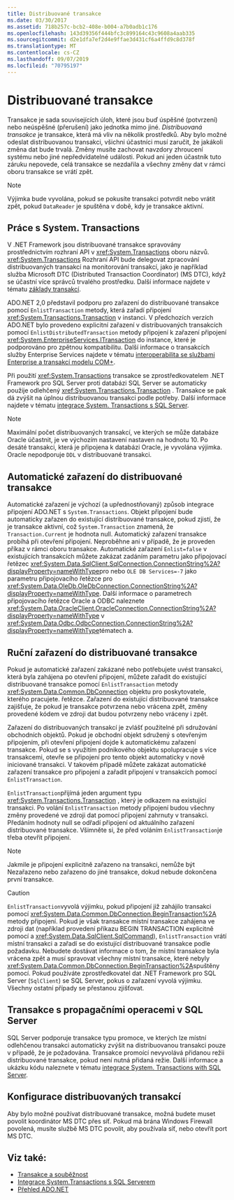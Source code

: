 ```yaml
---
title: Distribuované transakce
ms.date: 03/30/2017
ms.assetid: 718b257c-bcb2-408e-b004-a7b0adb1c176
ms.openlocfilehash: 143d39356f444bfc3c899164c43c9608a4aab335
ms.sourcegitcommit: d2e1dfa7ef2d4e9ffae3d431cf6a4ffd9c8d378f
ms.translationtype: MT
ms.contentlocale: cs-CZ
ms.lasthandoff: 09/07/2019
ms.locfileid: "70795197"
---
```

# <a name="distributed-transactions"></a>Distribuované transakce
Transakce je sada souvisejících úloh, které jsou buď úspěšné (potvrzení) nebo neúspěšné (přerušení) jako jednotka mimo jiné. *Distribuovaná transakce* je transakce, která má vliv na několik prostředků. Aby bylo možné odeslat distribuovanou transakci, všichni účastníci musí zaručit, že jakákoli změna dat bude trvalá. Změny musíte zachovat navzdory zhroucení systému nebo jiné nepředvídatelné události. Pokud ani jeden účastník tuto záruku nepovede, celá transakce se nezdařila a všechny změny dat v rámci oboru transakce se vrátí zpět.  
  
> [!NOTE]
> Výjimka bude vyvolána, pokud se pokusíte transakci potvrdit nebo vrátit zpět, pokud `DataReader` je spuštěna v době, kdy je transakce aktivní.  
  
## <a name="working-with-systemtransactions"></a>Práce s System. Transactions  
 V .NET Framework jsou distribuované transakce spravovány prostřednictvím rozhraní API v <xref:System.Transactions> oboru názvů. <xref:System.Transactions> Rozhraní API bude delegovat zpracování distribuovaných transakcí na monitorování transakcí, jako je například služba Microsoft DTC (Distributed Transaction Coordinator) (MS DTC), když se účastní více správců trvalého prostředku. Další informace najdete v tématu [základy transakcí](../transactions/transaction-fundamentals.md).  
  
 ADO.NET 2,0 představil podporu pro zařazení do distribuované transakce pomocí `EnlistTransaction` metody, která zařadí připojení <xref:System.Transactions.Transaction> v instanci. V předchozích verzích ADO.NET bylo provedeno explicitní zařazení v distribuovaných transakcích pomocí `EnlistDistributedTransaction` metody připojení k zařazení připojení <xref:System.EnterpriseServices.ITransaction> do instance, které je podporováno pro zpětnou kompatibilitu. Další informace o transakcích služby Enterprise Services najdete v tématu [interoperabilita se službami Enterprise a transakcí modelu COM+](../transactions/interoperability-with-enterprise-services-and-com-transactions.md).  
  
 Při použití <xref:System.Transactions> transakce se zprostředkovatelem .NET Framework pro SQL Server proti databázi SQL Server se automaticky použije odlehčený <xref:System.Transactions.Transaction> . Transakce se pak dá zvýšit na úplnou distribuovanou transakci podle potřeby. Další informace najdete v tématu [integrace System. Transactions s SQL Server](system-transactions-integration-with-sql-server.md).  
  
> [!NOTE]
> Maximální počet distribuovaných transakcí, ve kterých se může databáze Oracle účastnit, je ve výchozím nastavení nastaven na hodnotu 10. Po desáté transakci, která je připojena k databázi Oracle, je vyvolána výjimka. Oracle nepodporuje `DDL` v distribuované transakci.  
  
## <a name="automatically-enlisting-in-a-distributed-transaction"></a>Automatické zařazení do distribuované transakce  
 Automatické zařazení je výchozí (a upřednostňovaný) způsob integrace připojení ADO.NET s `System.Transactions`. Objekt připojení bude automaticky zařazen do existující distribuované transakce, pokud zjistí, že je transakce aktivní, což `System.Transaction` znamená, že `Transaction.Current` je hodnota null. Automatický zařazení transakce probíhá při otevření připojení. Neproběhne ani v případě, že je proveden příkaz v rámci oboru transakce. Automatické zařazení `Enlist=false` v existujících transakcích můžete zakázat zadáním parametru jako připojovací řetězec <xref:System.Data.SqlClient.SqlConnection.ConnectionString%2A?displayProperty=nameWithType>pro nebo `OLE DB Services=-7` jako parametru připojovacího řetězce pro <xref:System.Data.OleDb.OleDbConnection.ConnectionString%2A?displayProperty=nameWithType>. Další informace o parametrech připojovacího řetězce Oracle a ODBC naleznete <xref:System.Data.OracleClient.OracleConnection.ConnectionString%2A?displayProperty=nameWithType> v <xref:System.Data.Odbc.OdbcConnection.ConnectionString%2A?displayProperty=nameWithType>tématech a.  
  
## <a name="manually-enlisting-in-a-distributed-transaction"></a>Ruční zařazení do distribuované transakce  
 Pokud je automatické zařazení zakázané nebo potřebujete uvést transakci, která byla zahájena po otevření připojení, můžete zařadit do existující distribuované transakce pomocí `EnlistTransaction` metody <xref:System.Data.Common.DbConnection> objektu pro poskytovatele, kterého pracujete. řetězce. Zařazení do existující distribuované transakce zajišťuje, že pokud je transakce potvrzena nebo vrácena zpět, změny provedené kódem ve zdroji dat budou potvrzeny nebo vráceny i zpět.  
  
 Zařazení do distribuovaných transakcí je zvlášť použitelné při sdružování obchodních objektů. Pokud je obchodní objekt sdružený s otevřeným připojením, při otevření připojení dojde k automatickému zařazení transakce. Pokud se s využitím podnikového objektu spolupracuje s více transakcemi, otevře se připojení pro tento objekt automaticky v nově iniciované transakci. V takovém případě můžete zakázat automatické zařazení transakce pro připojení a zařadit připojení v transakcích pomocí `EnlistTransaction`.  
  
 `EnlistTransaction`přijímá jeden argument typu <xref:System.Transactions.Transaction> , který je odkazem na existující transakci. Po volání `EnlistTransaction` metody připojení budou všechny změny provedené ve zdroji dat pomocí připojení zahrnuty v transakci. Předáním hodnoty null se odřadí připojení od aktuálního zařazení distribuované transakce. Všimněte si, že před voláním `EnlistTransaction`je třeba otevřít připojení.  
  
> [!NOTE]
> Jakmile je připojení explicitně zařazeno na transakci, nemůže být Nezařazeno nebo zařazeno do jiné transakce, dokud nebude dokončena první transakce.  
  
> [!CAUTION]
> `EnlistTransaction`vyvolá výjimku, pokud připojení již zahájilo transakci pomocí <xref:System.Data.Common.DbConnection.BeginTransaction%2A> metody připojení. Pokud je však transakce místní transakce zahájena ve zdroji dat (například provedení příkazu BEGIN TRANSACTION explicitně pomocí a <xref:System.Data.SqlClient.SqlCommand>), `EnlistTransaction` vrátí místní transakci a zařadí se do existující distribuované transakce podle požadavku. Nebudete dostávat informace o tom, že místní transakce byla vrácena zpět a musí spravovat všechny místní transakce, které nebyly <xref:System.Data.Common.DbConnection.BeginTransaction%2A>spuštěny pomocí. Pokud používáte zprostředkovatel dat .NET Framework pro SQL Server (`SqlClient`) se SQL Server, pokus o zařazení vyvolá výjimku. Všechny ostatní případy se přestanou zjišťovat.  
  
## <a name="promotable-transactions-in-sql-server"></a>Transakce s propagačními operacemi v SQL Server  
 SQL Server podporuje transakce typu promoce, ve kterých lze místní odlehčenou transakci automaticky zvýšit na distribuovanou transakci pouze v případě, že je požadována. Transakce promoící nevyvolává přidanou režii distribuované transakce, pokud není nutná přidaná režie. Další informace a ukázku kódu naleznete v tématu [integrace System. Transactions with SQL Server](system-transactions-integration-with-sql-server.md).  
  
## <a name="configuring-distributed-transactions"></a>Konfigurace distribuovaných transakcí  
 Aby bylo možné používat distribuované transakce, možná budete muset povolit koordinátor MS DTC přes síť. Pokud má brána Windows Firewall povolená, musíte službě MS DTC povolit, aby používala síť, nebo otevřít port MS DTC.  
  
## <a name="see-also"></a>Viz také:

- [Transakce a souběžnost](transactions-and-concurrency.md)
- [Integrace System.Transactions s SQL Serverem](system-transactions-integration-with-sql-server.md)
- [Přehled ADO.NET](ado-net-overview.md)
